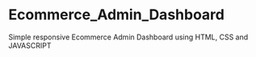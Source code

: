# Ecommerce_Admin_Dashboard
Simple responsive Ecommerce Admin Dashboard using HTML, CSS and JAVASCRIPT
